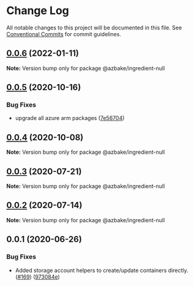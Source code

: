 # Change Log

All notable changes to this project will be documented in this file.
See [Conventional Commits](https://conventionalcommits.org) for commit guidelines.

## [0.0.6](https://github.com/HomecareHomebase/azure-bake/compare/@azbake/ingredient-null@0.0.5...@azbake/ingredient-null@0.0.6) (2022-01-11)

**Note:** Version bump only for package @azbake/ingredient-null





## [0.0.5](https://github.com/HomecareHomebase/azure-bake/compare/@azbake/ingredient-null@0.0.4...@azbake/ingredient-null@0.0.5) (2020-10-16)


### Bug Fixes

* upgrade all azure arm packages ([7e56704](https://github.com/HomecareHomebase/azure-bake/commit/7e56704))





## [0.0.4](https://github.com/HomecareHomebase/azure-bake/compare/@azbake/ingredient-null@0.0.3...@azbake/ingredient-null@0.0.4) (2020-10-08)

**Note:** Version bump only for package @azbake/ingredient-null





## [0.0.3](https://github.com/HomecareHomebase/azure-bake/compare/@azbake/ingredient-null@0.0.2...@azbake/ingredient-null@0.0.3) (2020-07-21)

**Note:** Version bump only for package @azbake/ingredient-null





## [0.0.2](https://github.com/HomecareHomebase/azure-bake/compare/@azbake/ingredient-null@0.0.1...@azbake/ingredient-null@0.0.2) (2020-07-14)

**Note:** Version bump only for package @azbake/ingredient-null





## 0.0.1 (2020-06-26)


### Bug Fixes

* Added storage account helpers to create/update containers directly. ([#169](https://github.com/HomecareHomebase/azure-bake/issues/169)) ([973084e](https://github.com/HomecareHomebase/azure-bake/commit/973084e))
